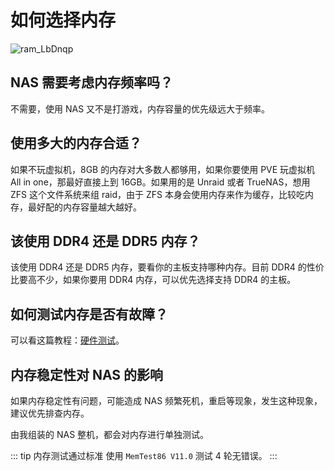 # 如何选择内存

![ram_LbDnqp](https://img.slarker.me/wiki/ram_LbDnqp.jpg)

## NAS 需要考虑内存频率吗？

不需要，使用 NAS 又不是打游戏，内存容量的优先级远大于频率。

## 使用多大的内存合适？

如果不玩虚拟机，8GB 的内存对大多数人都够用，如果你要使用 PVE 玩虚拟机 All in one，那最好直接上到 16GB。如果用的是 Unraid 或者 TrueNAS，想用 ZFS 这个文件系统来组 raid，由于 ZFS 本身会使用内存来作为缓存，比较吃内存，最好配的内存容量越大越好。

## 该使用 DDR4 还是 DDR5 内存？

该使用 DDR4 还是 DDR5 内存，要看你的主板支持哪种内存。目前 DDR4 的性价比要高不少，如果你要用 DDR4 内存，可以优先选择支持 DDR4 的主板。

## 如何测试内存是否有故障？

可以看这篇教程：[硬件测试](/hardware/test.md)。

## 内存稳定性对 NAS 的影响

如果内存稳定性有问题，可能造成 NAS 频繁死机，重启等现象，发生这种现象，建议优先排查内存。

由我组装的 NAS 整机，都会对内存进行单独测试。

::: tip 内存测试通过标准
使用 `MemTest86 V11.0` 测试 4 轮无错误。
:::